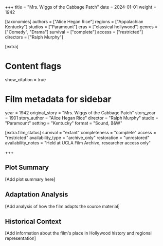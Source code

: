 +++
title = "Mrs. Wiggs of the Cabbage Patch"
date = 2024-01-01
weight = 1942

[taxonomies]
authors = ["Alice Hegan Rice"]
regions = ["Appalachian Kentucky"]
studios = ["Paramount"]
eras = ["classical hollywood"]
genres = ["Comedy", "Drama"]
survival = ["complete"]
access = ["restricted"]
directors = ["Ralph Murphy"]

[extra]
# Content flags
show_citation = true

# Film metadata for sidebar
year = 1942
original_story = "Mrs. Wiggs of the Cabbage Patch"
story_year = 1901
story_author = "Alice Hegan Rice"
director = "Ralph Murphy"
studio = "Paramount"
setting = "Kentucky"
format = "Sound, B&W"

[extra.film_status]
survival = "extant"
completeness = "complete"
access = "restricted" 
availability_type = "archive_only"
restoration = "unrestored"
availability_notes = "Held at UCLA Film Archive, researcher access only"

+++


## Plot Summary

[Add plot summary here]

## Adaptation Analysis

[Add analysis of how the film adapts the source material]

## Historical Context

[Add information about the film's place in Hollywood history and regional representation]


